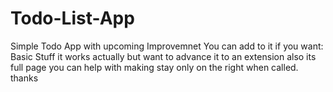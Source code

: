 # Todo-List-App
Simple Todo App with upcoming Improvemnet 
You can add to it if you want:
Basic Stuff it works actually but want to advance it to an extension 
also its full page you can help with making stay only on the right when called.
thanks 
